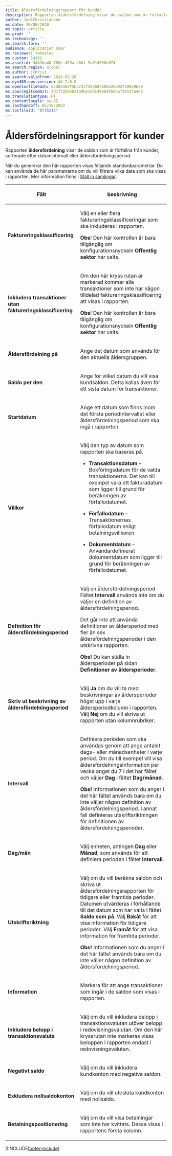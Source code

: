 ```yaml
---
title: Åldersfördelningsrapport för kunder
description: Rapporten åldersfördelning visar de saldon som är förfallna från kunder, sorterade efter datumintervall eller åldersfördelningsperiod.
author: JodiChristiansen
ms.date: 10/06/2020
ms.topic: article
ms.prod: ''
ms.technology: ''
ms.search.form: ''
audience: Application User
ms.reviewer: twheeloc
ms.custom: 14151
ms.assetid: 3d43ba40-780c-459a-a66f-9a01d556e674
ms.search.region: Global
ms.author: jchrist
ms.search.validFrom: 2016-02-28
ms.dyn365.ops.version: AX 7.0.0
ms.openlocfilehash: ecd8a402f5bc72cf503607b8b42b892749859639
ms.sourcegitcommit: 5d1772bdeb21a9bec6dc49e64550aaf34127a4e2
ms.translationtype: HT
ms.contentlocale: sv-SE
ms.lasthandoff: 05/10/2022
ms.locfileid: "8735215"
---
```

# <a name="customer-aging-report"></a>Åldersfördelningsrapport för kunder 

Rapporten **åldersfördelning** visar de saldon som är förfallna från kunder, sorterade efter datumintervall eller åldersfördelningsperiod.

När du genererar den här rapporten visas följande standardparametrar. Du kan använda de här parametrarna om du vill filtrera vilka data som ska visas i rapporten. Mer information finns i [Ställ in samlingar](set-up-collections.md).

<table>
<colgroup>
<col>
<col>
</colgroup>
<thead>
<tr class="header">
<th><p>Fält</p></th>
<th><p>beskrivning</p></th>
</tr>
</thead>
<tbody>
<tr class="odd">
<td><p><strong>Faktureringsklassificering</strong></p></td>
<td><p>Välj en eller flera faktureringsklassificeringar som ska inkluderas i rapporten.</p>
<div class="alert">

**Obs**! Den här kontrollen är bara tillgänglig om konfigurationsnyckeln <STRONG>Offentlig sektor</STRONG> har valts.</P>


</div></td>
</tr>
<tr class="even">
<td><p><strong>Inkludera transaktioner utan faktureringsklassificering</strong></p></td>
<td><p>Om den här kryss rutan är markerad kommer alla transaktioner som inte har någon tilldelad faktureringsklassificering att visas i rapporten.</p>
<div class="alert">

**Obs**! Den här kontrollen är bara tillgänglig om konfigurationsnyckeln <STRONG>Offentlig sektor</STRONG> har valts.</P>

</div></td>
</tr>
<tr class="odd">
<td><p><strong>Åldersfördelning på</strong></p></td>
<td><p>Ange det datum som används för den aktuella åldersgruppen.</p></td>
</tr>
<tr class="odd">
<td><p><strong>Saldo per den</strong></p></td>
<td><p>Ange för vilket datum du vill visa kundsaldon. Detta kallas även för ett sista datum för transaktioner.</p></td>
</tr>
<tr class="even">
<td><p><strong>Startdatum</strong></p></td>
<td><p>Ange ett datum som finns inom det första periodintervallet eller åldersfördelningsperiod som ska ingå i rapporten.</p></td>
</tr>
<tr class="odd">
<td><p><strong>Villkor</strong></p></td>
<td><p>Välj den typ av datum som rapporten ska baseras på.</p>
<ul>
<li><p><strong>Transaktionsdatum</strong> – Bokföringsdatum för de valda transaktionerna. Det kan till exempel vara ett fakturadatum som ligger till grund för beräkningen av förfallodatumet.</p></li>
<li><p><strong>Förfallodatum</strong> – Transaktionernas förfallodatum enligt betalningsvillkoren.</p></li>
<li><p><strong>Dokumentdatum</strong> – Användardefinierat dokumentdatum som ligger till grund för beräkningen av förfallodatumet.</p></li>
</ul></td>
</tr>
<tr class="even">
<td><p><strong>Definition för åldersfördelningsperiod</strong></p></td>
<td><p>Välj en åldersfördelningsperiod Fältet <strong>Intervall</strong> används inte om du väljer en definition av åldersfördelningsperiod.</p>
<p>Det går inte att använda definitioner av åldersperiod med fler än sex åldersfördelningsperioder i den utskrivna rapporten.</p>
<div class="alert">

**Obs!** Du kan ställa in åldersperioder på sidan <STRONG>Definitioner av åldersperioder</STRONG>.</P>


</div></td>
</tr>
<tr class="odd">
<td><p><strong>Skriv ut beskrivning av åldersfördelningsperiod</strong></p></td>
<td><p>Välj <strong>Ja</strong> om du vill ta med beskrivningar av åldersperioder högst upp i varje åldersperiodkolumn i rapporten. Välj <strong>Nej</strong> om du vill skriva ut rapporten utan kolumnrubriker.</p></td>
</tr>
<tr class="even">
<td><p><strong>Intervall</strong></p></td>
<td><p>Definiera perioden som ska användas genom att ange antalet dags- eller månadsenheter i varje period. Om du till exempel vill visa åldersfördelningsinformation per vecka anget du 7 i det här fältet och väljer <strong>Dag</strong> i fältet <strong>Dag/månad</strong>.</p>
<div class="alert">

**Obs!** Informationen som du anger i det här fältet används bara om du inte väljer någon definition av åldersfördelningsperiod. I annat fall definieras utskriftsriktningen för definitionen av åldersfördelningsperioder.</P>


</div></td>
</tr>
<tr class="odd">
<td><p><strong>Dag/mån</strong></p></td>
<td><p>Välj enheten, antingen <strong>Dag</strong> eller <strong>Månad</strong>, som används för att definiera perioden i fältet <strong>Intervall</strong>.</p></td>
</tr>
<tr class="even">
<td><p><strong>Utskriftsriktning</strong></p></td>
<td><p>Välj om du vill beräkna saldon och skriva ut åldersfördelningsrapporten för tidigare eller framtida perioder. Datumen utvärderas i förhållande till det datum som har valts i fältet <strong>Saldo som på</strong>. Välj <strong>Bakåt</strong> för att visa information för tidigare perioder. Välj <strong>Framåt</strong> för att visa information för framtida perioder.</p>
<div class="alert">
  
<STRONG>Obs!</STRONG> Informationen som du anger i det här fältet används bara om du inte väljer någon definition av åldersfördelningsperiod.</P>


</div></td>
</tr>
<tr class="odd">
<td><p><strong>Information</strong></p></td>
<td><p>Markera för att ange transaktioner som ingår i de saldon som visas i rapporten.</p></td>
</tr>
<tr class="even">
<td><p><strong>Inkludera belopp i transaktionsvaluta</strong></p></td>
<td><p>Välj om du vill inkludera belopp i transaktionsvalutan utöver belopp i redovisningsvalutan. Om den här kryssrutan inte markeras visas beloppen i rapporten endast i redovisningsvalutan.</p></td>
</tr>
<tr class="odd">
<td><p><strong>Negativt saldo</strong></p></td>
<td><p>Välj om du vill inkludera kundkonton med negativa saldon.</p></td>
</tr>
<tr class="even">
<td><p><strong>Exkludera nollsaldokonton</strong></p></td>
<td><p>Välj om du vill utesluta kundkonton med nollsaldo.</p></td>
</tr>
<tr class="odd">
<td><p><strong>Betalningspositionering</strong></p></td>
<td><p>Välj om du vill visa betalningar som inte har kvittats. Dessa visas i rapportens första kolumn.</p></td>
</tr>
</tbody>
</table>



[!INCLUDE[footer-include](../../includes/footer-banner.md)]
